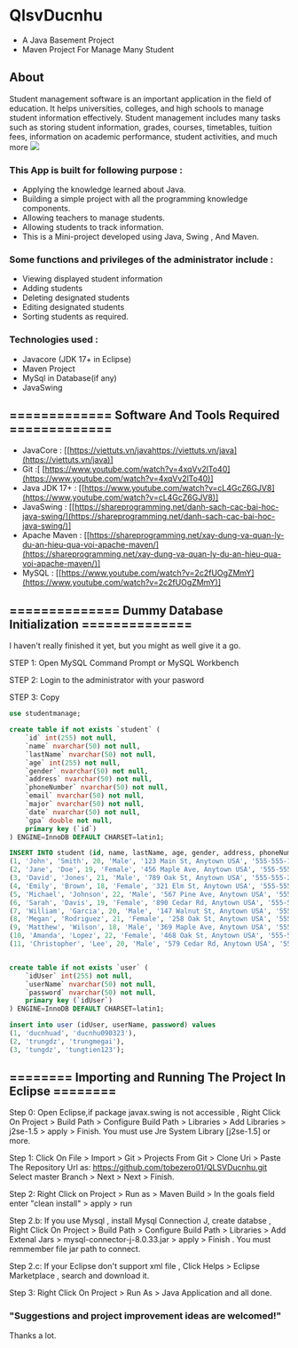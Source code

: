 # QlsvDucnhu
- A Java Basement Project
- Maven Project For Manage Many Student
## About
Student management software is an important application in the field of education. It helps universities, colleges, and high schools to manage student information effectively. Student management includes many tasks such as storing student information, grades, courses, timetables, tuition fees, information on academic performance, student activities, and much more
![](https://drive.google.com/file/d/1zpqzs5MFUjOiDU0_l7otz0KBCE52lcqJ/view?usp=share_link)
### This App is built for following purpose :
- Applying the knowledge learned about Java.
- Building a simple project with all the programming knowledge components.
- Allowing teachers to manage students.
- Allowing students to track information.
- This is a Mini-project developed using Java, Swing , And Maven.

### Some functions and privileges of the administrator include :
- Viewing displayed student information
- Adding students
- Deleting designated students
- Editing designated students
- Sorting students as required.

### Technologies used : 
- Javacore (JDK 17+ in Eclipse)
- Maven Project
- MySql in Database(if any)
- JavaSwing

## ============= Software And Tools Required =============
- JavaCore : [[https://viettuts.vn/javahttps://viettuts.vn/java](https://viettuts.vn/java)]
- Git :[ [https://www.youtube.com/watch?v=4xqVv2lTo40](https://www.youtube.com/watch?v=4xqVv2lTo40)]
- Java JDK 17+ : [[https://www.youtube.com/watch?v=cL4GcZ6GJV8](https://www.youtube.com/watch?v=cL4GcZ6GJV8)]
- JavaSwing : [[https://shareprogramming.net/danh-sach-cac-bai-hoc-java-swing/](https://shareprogramming.net/danh-sach-cac-bai-hoc-java-swing/)]
- Apache Maven : [[https://shareprogramming.net/xay-dung-va-quan-ly-du-an-hieu-qua-voi-apache-maven/](https://shareprogramming.net/xay-dung-va-quan-ly-du-an-hieu-qua-voi-apache-maven/)] 
- MySQL : [[https://www.youtube.com/watch?v=2c2fUOgZMmY](https://www.youtube.com/watch?v=2c2fUOgZMmY)]

## ============== Dummy Database Initialization ==============
I haven't really finished it yet, but you might as well give it a go.

STEP 1: Open MySQL Command Prompt or MySQL Workbench

STEP 2: Login to the administrator with your pasword

STEP 3: Copy
```Sql
use studentmanage;

create table if not exists `student` (
    `id` int(255) not null,
    `name` nvarchar(50) not null,
    `lastName` nvarchar(50) not null,
    `age` int(255) not null,
    `gender` nvarchar(50) not null,
    `address` nvarchar(50) not null,
    `phoneNumber` nvarchar(50) not null,
    `email` nvarchar(50) not null,
    `major` nvarchar(50) not null,
    `date` nvarchar(50) not null,
    `gpa` double not null,
    primary key (`id`)
) ENGINE=InnoDB DEFAULT CHARSET=latin1;

INSERT INTO student (id, name, lastName, age, gender, address, phoneNumber, email, major, date, gpa) VALUES
(1, 'John', 'Smith', 20, 'Male', '123 Main St, Anytown USA', '555-555-1234', 'john.smith@email.com', 'Computer Science', '2022-05-01', 3.8),
(2, 'Jane', 'Doe', 19, 'Female', '456 Maple Ave, Anytown USA', '555-555-5678', 'jane.doe@email.com', 'Biology', '2023-08-15', 3.5),
(3, 'David', 'Jones', 21, 'Male', '789 Oak St, Anytown USA', '555-555-2468', 'david.jones@email.com', 'Psychology', '2022-05-01', 3.2),
(4, 'Emily', 'Brown', 18, 'Female', '321 Elm St, Anytown USA', '555-555-3698', 'emily.brown@email.com', 'History', '2023-08-15', 3.9),
(5, 'Michael', 'Johnson', 22, 'Male', '567 Pine Ave, Anytown USA', '555-555-1357', 'michael.johnson@email.com', 'Engineering', '2022-05-01', 3.6),
(6, 'Sarah', 'Davis', 19, 'Female', '890 Cedar Rd, Anytown USA', '555-555-7890', 'sarah.davis@email.com', 'Political Science', '2023-08-15', 3.4),
(7, 'William', 'Garcia', 20, 'Male', '147 Walnut St, Anytown USA', '555-555-2468', 'william.garcia@email.com', 'Sociology', '2022-05-01', 3.1),
(8, 'Megan', 'Rodriguez', 21, 'Female', '258 Oak St, Anytown USA', '555-555-1234', 'megan.rodriguez@email.com', 'Journalism', '2023-08-15', 3.8),
(9, 'Matthew', 'Wilson', 18, 'Male', '369 Maple Ave, Anytown USA', '555-555-5678', 'matthew.wilson@email.com', 'Education', '2022-05-01', 3.5),
(10, 'Amanda', 'Lopez', 22, 'Female', '468 Oak St, Anytown USA', '555-555-3698', 'amanda.lopez@email.com', 'Mathematics', '2023-08-15', 3.9),
(11, 'Christopher', 'Lee', 20, 'Male', '579 Cedar Rd, Anytown USA', '555-555-1357', 'christopher.lee@email.com', 'Chemistry', '2022-05-01', 3.6);


create table if not exists `user` (
    `idUser` int(255) not null,
    `userName` nvarchar(50) not null,
    `password` nvarchar(50) not null,
    primary key (`idUser`)
) ENGINE=InnoDB DEFAULT CHARSET=latin1;

insert into user (idUser, userName, password) values
(1, 'ducnhuad', 'ducnhu090323'),
(2, 'trungdz', 'trungmegai'),
(3, 'tungdz', 'tungtien123');
```
## ======== Importing and Running The Project In Eclipse ========
Step 0: Open Eclipse,if package javax.swing is not accessible , Right Click On Project > Build Path > Configure Build Path > Libraries > Add Libraries > j2se-1.5 > apply > Finish. You must use Jre System Library [j2se-1.5] or more.

Step 1: Click On File > Import > Git > Projects From Git > Clone Uri > Paste The Repository Url as: https://github.com/tobezero01/QLSVDucnhu.git Select master Branch > Next > Next > Finish.

Step 2: Right Click on Project > Run as > Maven Build > In the goals field enter "clean install" > apply > run

Step 2.b: If you use Mysql , install Mysql Connection J, create databse , Right Click On Project > Build Path > Configure Build Path > Libraries > Add Extenal Jars > mysql-connector-j-8.0.33.jar > apply > Finish . You must remmember file jar path to connect.

Step 2.c: If your Eclipse don't support xml file ,  Click Helps > Eclipse Marketplace , search and download it.

Step 3: Right Click On Project > Run As > Java Application and all done.

### "Suggestions and project improvement ideas are welcomed!"
Thanks a lot.
